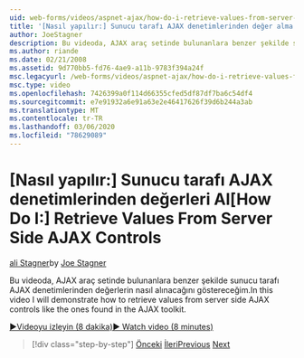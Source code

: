 ```yaml
---
uid: web-forms/videos/aspnet-ajax/how-do-i-retrieve-values-from-server-side-ajax-controls
title: '[Nasıl yapılır:] Sunucu tarafı AJAX denetimlerinden değer alma | Microsoft Docs'
author: JoeStagner
description: Bu videoda, AJAX araç setinde bulunanlara benzer şekilde sunucu tarafı AJAX denetimlerinden değerlerin nasıl alınacağını göstereceğim.
ms.author: riande
ms.date: 02/21/2008
ms.assetid: 9d770bb5-fd76-4ae9-a11b-9783f394a24f
msc.legacyurl: /web-forms/videos/aspnet-ajax/how-do-i-retrieve-values-from-server-side-ajax-controls
msc.type: video
ms.openlocfilehash: 7426399a0f114d66355cfed5df87df7ba6c54df4
ms.sourcegitcommit: e7e91932a6e91a63e2e46417626f39d6b244a3ab
ms.translationtype: MT
ms.contentlocale: tr-TR
ms.lasthandoff: 03/06/2020
ms.locfileid: "78629089"
---
```

# <a name="how-do-i-retrieve-values-from-server-side-ajax-controls"></a><span data-ttu-id="b3aa5-103">[Nasıl yapılır:] Sunucu tarafı AJAX denetimlerinden değerleri Al</span><span class="sxs-lookup"><span data-stu-id="b3aa5-103">[How Do I:] Retrieve Values From Server Side AJAX Controls</span></span>

<span data-ttu-id="b3aa5-104">[ali Stagner](https://github.com/JoeStagner)</span><span class="sxs-lookup"><span data-stu-id="b3aa5-104">by [Joe Stagner](https://github.com/JoeStagner)</span></span>

<span data-ttu-id="b3aa5-105">Bu videoda, AJAX araç setinde bulunanlara benzer şekilde sunucu tarafı AJAX denetimlerinden değerlerin nasıl alınacağını göstereceğim.</span><span class="sxs-lookup"><span data-stu-id="b3aa5-105">In this video I will demonstrate how to retrieve values from server side AJAX controls like the ones found in the AJAX toolkit.</span></span>

[<span data-ttu-id="b3aa5-106">&#9654;Videoyu izleyin (8 dakika)</span><span class="sxs-lookup"><span data-stu-id="b3aa5-106">&#9654; Watch video (8 minutes)</span></span>](https://channel9.msdn.com/Blogs/ASP-NET-Site-Videos/how-do-i-retrieve-values-from-server-side-ajax-controls)

> [!div class="step-by-step"]
> <span data-ttu-id="b3aa5-107">[Önceki](how-do-i-associate-ajax-client-behavior-with-an-aspnet-server-control.md)
> [İleri](two-simple-techniques-for-triggering-updates-to-update-panels.md)</span><span class="sxs-lookup"><span data-stu-id="b3aa5-107">[Previous](how-do-i-associate-ajax-client-behavior-with-an-aspnet-server-control.md)
[Next](two-simple-techniques-for-triggering-updates-to-update-panels.md)</span></span>
